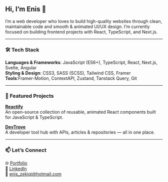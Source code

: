 ## Hi, I’m Enis 👋

I’m a web developer who loves to build high-quality websites through clean, maintainable code and smooth & animated UI/UX design. I’m currently focused on building frontend projects with React, TypeScript, and Next.js.

---

### 🛠️ Tech Stack

**Languages & Frameworks**: JavaScript (ES6+), TypeScript, React, Next.js, Svelte, Angular  
**Styling & Design**: CSS3, SASS (SCSS), Tailwind CSS, Framer  
**Tools**:Framer-Motion, ContextAPI, Zustand, Tanstack Query, Git  

---

### 🚀 Featured Projects


**[Reactify](https://reactify-c4a.pages.dev)**  
An open-source collection of reusable, animated React components built for JavaScript & TypeScript.  

**[DevTrove](https://dev-trove.vercel.app)**  
A developer tool hub with APIs, articles & repositories — all in one place.  

---

### 📫 Let’s Connect

🌐 [Portfolio](https://eniszekiqidev.netlify.app)  
💼 [LinkedIn](https://www.linkedin.com/in/enis-zekiqi-090b692b9/)  
📧 enis_zekiqi@hotmail.com


